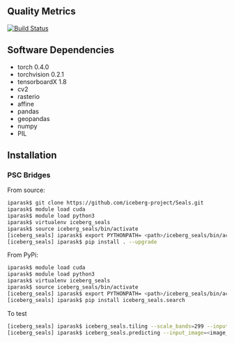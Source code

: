 ## Quality Metrics

[![Build Status](https://travis-ci.com/iceberg-project/Seals.svg?branch=devel)](https://travis-ci.com/iceberg-project/Seals)

## Software Dependencies


- torch 0.4.0
- torchvision 0.2.1
- tensorboardX 1.8
- cv2
- rasterio
- affine
- pandas
- geopandas
- numpy
- PIL


## Installation

### PSC Bridges
From source:
```bash
iparask$ git clone https://github.com/iceberg-project/Seals.git
iparask$ module load cuda
iparask$ module load python3
iparask$ virtualenv iceberg_seals
iparask$ source iceberg_seals/bin/activate
[iceberg_seals] iparask$ export PYTHONPATH= <path>/iceberg_seals/bin/activate
[iceberg_seals] iparask$ pip install . --upgrade
```

From PyPi:
```bash
iparask$ module load cuda
iparask$ module load python3
iparask$ virtualenv iceberg_seals
iparask$ source iceberg_seals/bin/activate
[iceberg_seals] iparask$ export PYTHONPATH= <path>/iceberg_seals/bin/activate
[iceberg_seals] iparask$ pip install iceberg_seals.search
```

To test
```bash
[iceberg_seals] iparask$ iceberg_seals.tiling --scale_bands=299 --input_image=<image_abspath> --output_folder=./test
[iceberg_seals] iparask$ iceberg_seals.predicting --input_image=<image_filename> --model_architecture=UnetCntWRN --hyperparameter_set=A --training_set=test_vanilla --test_folder=./test --model_path=./ --output_folder=./test_image
```
